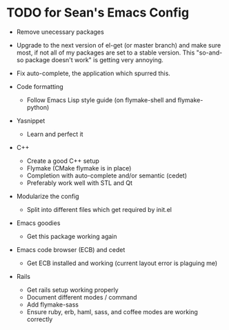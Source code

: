 TODO for Sean's Emacs Config
============================

* Remove unecessary packages
* Upgrade to the next version of el-get (or master branch) and make sure most,
  if not all of my packages are set to a stable version. This "so-and-so package
  doesn't work" is getting very annoying.
* Fix auto-complete, the application which spurred this.

* Code formatting
	* Follow Emacs Lisp style guide (on flymake-shell and flymake-python)
* Yasnippet
	* Learn and perfect it
* C++
	* Create a good C++ setup
	* Flymake (CMake flymake is in place)
    * Completion with auto-complete and/or semantic (cedet)
    * Preferably work well with STL and Qt
* Modularize the config
    * Split into different files which get required by init.el
* Emacs goodies
    * Get this package working again
* Emacs code browser (ECB) and cedet
    * Get ECB installed and working (current layout error is plaguing me)
* Rails
    * Get rails setup working properly
    * Document different modes / command
    * Add flymake-sass
    * Ensure ruby, erb, haml, sass, and coffee modes are working correctly
